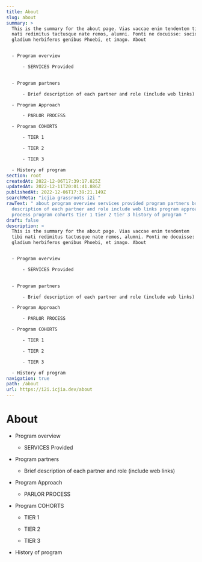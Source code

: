 ```yaml
---
title: About
slug: about
summary: >
  This is the summary for the about page. Vias vaccae enim tendentem tibi
  nati redimitus tactusque nate remos, alumni. Ponti ne docuisse: sociorum
  gladium herbiferos genibus Phoebi, et imago. About


  - Program overview 

      - SERVICES Provided 

      
  - Program partners

      - Brief description of each partner and role (include web links) 

  - Program Approach 

      - PARLOR PROCESS 

  - Program COHORTS 

      - TIER 1 

      - TIER 2 

      - TIER 3 

  - History of program  
section: root
createdAt: 2022-12-06T17:39:17.825Z
updatedAt: 2022-12-11T20:01:41.886Z
publishedAt: 2022-12-06T17:39:21.149Z
searchMeta: "icjia grassroots i2i "
rawText: " about program overview services provided program partners brief
  description of each partner and role include web links program approach parlor
  process program cohorts tier 1 tier 2 tier 3 history of program "
draft: false
description: >
  This is the summary for the about page. Vias vaccae enim tendentem
  tibi nati redimitus tactusque nate remos, alumni. Ponti ne docuisse: sociorum
  gladium herbiferos genibus Phoebi, et imago. About


  - Program overview 

      - SERVICES Provided 

      
  - Program partners

      - Brief description of each partner and role (include web links) 

  - Program Approach 

      - PARLOR PROCESS 

  - Program COHORTS 

      - TIER 1 

      - TIER 2 

      - TIER 3 

  - History of program  
navigation: true
path: /about
url: https://i2i.icjia.dev/about
---
```


# About

- Program overview 

    - SERVICES Provided 
    
- Program partners

    - Brief description of each partner and role (include web links) 

- Program Approach 

    - PARLOR PROCESS 

- Program COHORTS 

    - TIER 1 

    - TIER 2 

    - TIER 3 

- History of program  

